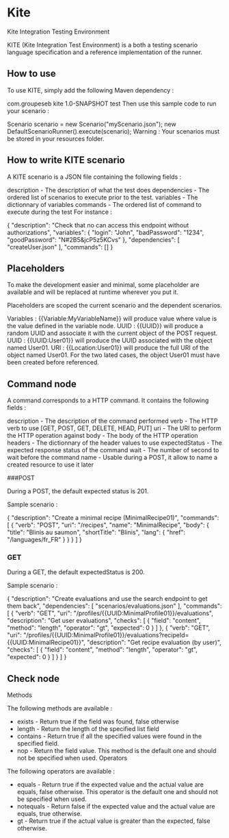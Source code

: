 # Kite
Kite Integration Testing Environment

KITE (Kite Integration Test Environment) is a both a testing scenario language specification and a reference implementation of the runner.

## How to use

To use KITE, simply add the following Maven dependency :

<dependency>
    <groupId>com.groupeseb</groupId>
    <artifactId>kite</artifactId>
    <version>1.0-SNAPSHOT</version>
    <scope>test</scope>
</dependency>
Then use this sample code to run your scenario :

Scenario scenario = new Scenario("myScenario.json");
new DefaultScenarioRunner().execute(scenario);
Warning : Your scenarios must be stored in your resources folder.

## How to write KITE scenario

A KITE scenario is a JSON file containing the following fields :

description - The description of what the test does
dependencies - The ordered list of scenarios to execute prior to the test.
variables - The dictionnary of variables
commands - The ordered list of command to execute during the test
For instance :

{
    "description": "Check that no can access this endpoint without authorizations",
    "variables": {
        "login": "John",
        "badPassword": "1234",
        "goodPassword": "N#2B5&jcP5z5KCvs"
    },
    "dependencies": [
        "createUser.json"
    ],
    "commands": []
}
## Placeholders

To make the development easier and minimal, some placeholder are available and will be replaced at runtime wherever you put it.

Placeholders are scoped the current scenario and the dependent scenarios.

Variables : {{Variable:MyVariableName}} will produce value where value is the value defined in the variable node.
UUID : {{UUID}} will produce a random UUID and associate it with the current object of the POST request.
UUID : {{UUID:User01}} will produce the UUID associated with the object named User01.
URI : {{Location:User01}} will produce the full URI of the object named User01.
For the two lated cases, the object User01 must have been created before referenced.

## Command node

A command corresponds to a HTTP command. It contains the following fields :

description - The description of the command performed
verb - The HTTP verb to use [GET, POST, GET, DELETE, HEAD, PUT]
uri - The URI to perform the HTTP operation against
body - The body of the HTTP operation
headers - The dictionnary of the header values to use
expectedStatus - The expected response status of the command
wait - The number of second to wait before the command
name - Usable during a POST, it allow to name a created resource to use it later

###POST

During a POST, the default expected status is 201.

Sample scenario :

{
    "description": "Create a minimal recipe (MinimalRecipe01)",
    "commands": [
        {
            "verb": "POST",
            "uri": "/recipes",
            "name": "MinimalRecipe",
            "body": {
                "title": "Blinis au saumon",
                "shortTitle": "Blinis",
                "lang": { "href": "/languages/fr_FR" }
            }
        }
    ]
}
### GET

During a GET, the default expectedStatus is 200.

Sample scenario :

{
    "description": "Create evaluations and use the search endpoint to get them back",
    "dependencies": [
        "scenarios/evaluations.json"
    ],
    "commands": [
        {
            "verb": "GET",
            "uri": "/profiles/{{UUID:MinimalProfile01}}/evaluations",
            "description": "Get user evaluations",
            "checks": [
                {
                    "field": "content",
                    "method": "length",
                    "operator": "gt",
                    "expected": 0
                }
            ]
        },
        {
            "verb": "GET",
            "uri": "/profiles/{{UUID:MinimalProfile01}}/evaluations?recipeId={{UUID:MinimalRecipe01}}",
            "description": "Get recipe evaluation (by user)",
            "checks": [
                {
                    "field": "content",
                    "method": "length",
                    "operator": "gt",
                    "expected": 0
                }
            ]
        }
    ]
}
## Check node

Methods

The following methods are available :

* exists - Return true if the field was found, false otherwise
* length - Return the length of the specified list field
* contains - Return true if all the specified values were found in the specified field.
* nop - Return the field value. This method is the default one and should not be specified when used.
Operators

The following operators are available :

* equals - Return true if the expected value and the actual value are equals, false otherwise. This operator is the default one and should not be specified when used.
* notequals - Return false if the expected value and the actual value are equals, true otherwise.
* gt - Return true if the actual value is greater than the expected, false otherwise.

